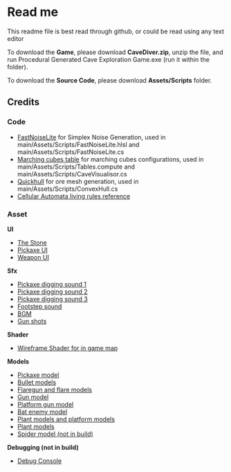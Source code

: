 # Read me
This readme file is best read through github, or could be read using any text editor  

To download the **Game**, please download **CaveDiver.zip**, unzip the file, and run Procedural Generated Cave Exploration Game.exe (run it within the folder).  

To download the **Source Code**, please download **Assets/Scripts** folder.
## Credits
### Code
* [FastNoiseLite](https://github.com/Auburn/FastNoiseLite/blob/master/HLSL/FastNoiseLite.hlsl) for Simplex Noise Generation, used in main/Assets/Scripts/FastNoiseLite.hlsl and main/Assets/Scripts/FastNoiseLite.cs  
* [Marching cubes table](https://polycoding.net/marching-cubes/part-1/) for marching cubes configurations, used in main/Assets/Scripts/Tables.compute and main/Assets/Scripts/CaveVisualisor.cs  
* [Quickhull](https://github.com/OskarSigvardsson/unity-quickhull) for ore mesh generation, used in main/Assets/Scripts/ConvexHull.cs  
* [Cellular Automata living rules reference](https://softologyblog.wordpress.com/2019/12/28/3d-cellular-automata-3/)

### Asset
**UI**  
* [The Stone](https://assetstore.unity.com/packages/2d/gui/gui-the-stone-116852)
* [Pickaxe UI](https://assetstore.unity.com/packages/2d/gui/icons/animated-loading-icons-47844)
* [Weapon UI](https://assetstore.unity.com/packages/2d/gui/icons/fps-icons-pack-45240)

**Sfx**
* [Pickaxe digging sound 1](https://assetstore.unity.com/packages/audio/sound-fx/foley/earth-materials-sfx-mini-pack-21405)
* [Pickaxe digging sound 2](https://www.unrealengine.com/marketplace/en-US/product/rpg-dungeon-sounds)
* [Pickaxe digging sound 3](https://assetstore.unity.com/packages/audio/sound-fx/horror-game-essentials-153417)
* [Footstep sound](https://assetstore.unity.com/packages/audio/sound-fx/classic-footstep-sfx-173668)
* [BGM](https://assetstore.unity.com/packages/audio/music/orchestral/enchanted-world-197452)
* [Gun shots](https://assetstore.unity.com/packages/audio/sound-fx/weapons/weapons-of-choice-free-101807#content)


**Shader**
* [Wireframe Shader for in game map](https://github.com/Chaser324/unity-wireframe)

**Models**
* [Pickaxe model](https://assetstore.unity.com/packages/3d/props/free-mining-pack-low-poly-ores-gems-tools-props-189962)
* [Bullet models](https://assetstore.unity.com/packages/vfx/particles/epic-toon-fx-57772)
* [Flaregun and flare models](https://assetstore.unity.com/packages/3d/props/guns/flare-gun-12820)
* [Gun model](https://assetstore.unity.com/packages/3d/props/guns/sample-low-poly-guns-pack-207957)
* [Platform gun model](https://assetstore.unity.com/packages/3d/environments/weapons-pack-free-259025)
* [Bat enemy model](https://sketchfab.com/3d-models/vampire-bat-806dcba0959944f880272512b841a019)
* [Plant models and platform models](https://assetstore.unity.com/packages/3d/environments/dungeons/polygon-dungeons-low-poly-3d-art-by-synty-102677)
* [Plant models](https://assetstore.unity.com/packages/3d/environments/landscapes/free-low-poly-nature-forest-205742)
* [Spider model (not in build)](https://assetstore.unity.com/packages/3d/characters/animals/insects/fantasy-spider-236418)

**Debugging (not in build)**
* [Debug Console](https://assetstore.unity.com/packages/tools/gui/in-game-debug-console-68068)
